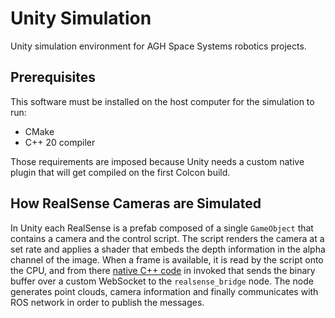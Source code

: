 # Unity Simulation

Unity simulation environment for AGH Space Systems robotics projects.

## Prerequisites

This software must be installed on the host computer for the simulation to run:

- CMake
- C++ 20 compiler

Those requirements are imposed because Unity needs a custom native plugin that will get compiled on the first Colcon build.

## How RealSense Cameras are Simulated

In Unity each RealSense is a prefab composed of a single `GameObject` that contains a camera and the control script. The script renders the camera at a set rate and applies a shader that embeds the depth information in the alpha channel of the image. When a frame is available, it is read by the script onto the CPU, and from there [native C++ code](./realsense-native-plugin/) in invoked that sends the binary buffer over a custom WebSocket to the `realsense_bridge` node. The node generates point clouds, camera information and finally communicates with ROS network in order to publish the messages.

